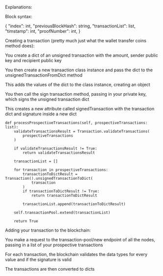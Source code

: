 Explanations:

Block syntax:

{
"index": int,
"previousBlockHash": string,
"transactionList": list,
"timstamp": int,
"proofNumber": int,
}

Creating a transaction (pretty much just what the wallet transfer coins method does):

You create a dict of an unsigned transaction with the amount, sender public key and recipient public key

You then create a new transaction class instance and pass the dict to the unsignedTransactionFromDict method

This adds the values of the dict to the class instance, creating an object

You then call the sign transaction method, passing in your private key, which signs the unsigned transaction dict

This creates a new attribute called signedTransaction with the transaction dict and signature inside a new dict

    def processProspectiveTransactions(self, prospectiveTransactions: list):
        validateTransactionsResult = Transaction.validateTransactions(
            prospectiveTransactions
        )

        if validateTransactionsResult != True:
            return validateTransactionsResult

        transactionList = []

        for transaction in prospectiveTransactions:
            transactionToDictResult = Transaction().unsignedTransactionToDict(
                transaction
            )
            if transactionToDictResult != True:
                return transactionToDictResult

            transactionList.append(transactionToDictResult)

        self.transactionPool.extend(transactionList)

        return True

Adding your transaction to the blockchain:

You make a request to the transaction-pool/new endpoint of all the nodes, passing in a list of your prospective transactions

For each transaction, the blockchain validates the data types for every value and if the signature is valid

The transactions are then converted to dicts